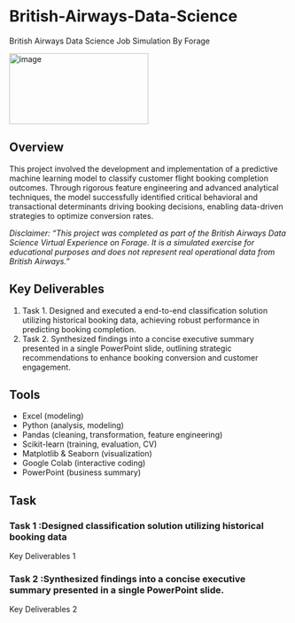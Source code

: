 # British-Airways-Data-Science
British Airways Data Science Job Simulation By Forage

<img width="251" height="128" alt="image" src="https://github.com/user-attachments/assets/d579621d-39f5-48a1-a7e7-ec6f654e1730" />

## Overview
This project involved the development and implementation of a predictive machine learning model to classify customer flight booking completion outcomes. Through rigorous feature engineering and advanced analytical techniques, the model successfully identified critical behavioral and transactional determinants driving booking decisions, enabling data-driven strategies to optimize conversion rates.

*Disclaimer: “This project was completed as part of the British Airways Data Science Virtual Experience on Forage. It is a simulated exercise for educational purposes and does not represent real operational data from British Airways.”*

## Key Deliverables
1. Task 1. Designed and executed a end-to-end classification solution utilizing historical booking data, achieving robust performance in predicting booking completion.
2. Task 2. Synthesized findings into a concise executive summary presented in a single PowerPoint slide, outlining strategic recommendations to enhance booking conversion and customer engagement.

## Tools
* Excel (modeling)
* Python (analysis, modeling)
* Pandas (cleaning, transformation, feature engineering)
* Scikit-learn (training, evaluation, CV)
* Matplotlib & Seaborn (visualization)
* Google Colab (interactive coding)
* PowerPoint (business summary)

## Task
### Task 1 :Designed classification solution utilizing historical booking data
Key Deliverables 1
### Task 2 :Synthesized findings into a concise executive summary presented in a single PowerPoint slide.
Key Deliverables 2
